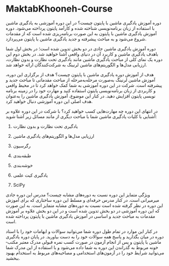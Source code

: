 ﻿# MaktabKhooneh-Course
دوره آموزش یادگیری ماشین با پایتون چیست؟
در این دوره آموزشی به یادگیری ماشین با استفاده از زبان برنامه‌­نویسی شناخته شده و کار­آمد پایتون پرداخته می­‌شود. دوره آموزش یادگیری ماشین با پایتون به این صورت برنامه‌ریزی شده است که از مقدمات شروع می‌­شود و به مباحث پیشرفته و جدید یادگیری ماشین با پایتون می­‌پردازد.

دوره آموزش یادگیری ماشین جادی در دو بخش تدوین شده است؛ در بخش اول شما باهدف یادگیری ماشین و کاربرد آن در دنیای واقعی آشنا خواهید شد. در بخش دوم این دوره یک نمای کلی از مباحث یادگیری ماشین مانند یادگیری تحت نظارت و بدون نظارت، ارزیابی مدل­‌ها و الگوریتم­‌های ماشین لرنینگ به شرکت‌کنندگان ارائه خواهد شد.

 

هدف از آموزش دوره یادگیری ماشین با پایتون چیست؟
هدف از برگزاری این دوره، آموزش ماشین لرنینگ به‌صورت مرحله‌به‌مرحله از مباحث مقدماتی تا مباحث جدید و پیشرفته است. شرکت در این دوره آموزشی به شما کمک خواهد کرد تا در محیط واقعی و کاربردی از زبان برنامه­‌نویسی پایتون استفاده کنید و مهارت خود را در زمینه برنامه­‌نویسی پایتون افزایش دهید. در کنار این موضوع، آموزش یادگیری ماشین را به‌عنوان هدف اصلی این دوره آموزشی دنبال خواهید کرد.

 

در انتهای این دوره چه مهارت‌­هایی کسب خواهید کرد؟
با شرکت در این دوره علاوه بر آشنایی با کلیات یادگیری ماشین شما با مباحث دیگری از مانند مسائل زیر آشنا شوید:

1. یادگیری تحت نظارت و بدون نظارت

2. ارزیابی مدل­‌ها و الگوریتم‌­های یادگیری ماشین

3. رگرسیون

4. طبقه‌بندی

5. خوشه‌بندی

6. یادگیری کیت علمی

7. SciPy

 

ویژگی متمایز این دوره نسبت به دوره‌­های مشابه چیست؟
مدرس این دوره جادی میرمیرانی است. در کنار مدرس حرفه‌­ای و مسلط این دوره ساختاری که برای آموزش این دوره در نظر گرفته شده است نسبت به دوره‌­های مشابه متمایز است. به این صورت که این دوره آموزشی در دو بخش تدوین شده است و در این دو بخش علاوه بر آموزش مقدمات به مباحث جدید و اساسی در آموزش یادگیری ماشین با پایتون پرداخته شده است.

در کنار این موارد در تمام طول دوره شما می‌­توانید سوالات و ابهامات خود را با استاد دوره در میان بگذارید و پاسخ همه سوالات خود را به دست بیاورید. در پایان دوره یادگیری ماشین با پایتون و پس از انجام آزمون در صورت کسب نمره قبولی مدرک معتبر مکتب‌­خونه مربوط به گذراندن این دوره به شما داده می­‌شود و با استفاده از این مدرک شما می­‌توانید شرایط خود را در آزمون‌­های استخدامی و مصاحبه­‌های مربوط به استخدام بهبود ببخشید.
